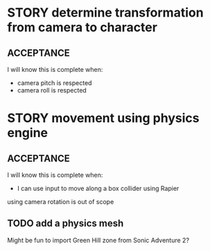 # STORY determine transformation from camera to character

## ACCEPTANCE

I will know this is complete when:

- camera pitch is respected
- camera roll is respected

# STORY movement using physics engine

## ACCEPTANCE

I will know this is complete when:

- I can use input to move along a box collider using Rapier

using camera rotation is out of scope

## TODO add a physics mesh

Might be fun to import Green Hill zone from Sonic Adventure 2?
